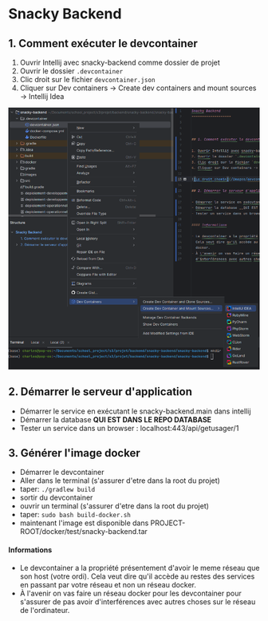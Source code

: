 Snacky Backend 
===================



## 1. Comment exécuter le devcontainer

1. Ouvrir Intellij avec snacky-backend comme dossier de projet
2. Ouvrir le dossier `.devcontainer`
3. Clic droit sur le fichier `devcontainer.json`
4. Cliquer sur Dev containers -> Create dev containers and mount sources -> Intellij Idea

![Le droit chemin](./images/devcontainers.png)

## 2. Démarrer le serveur d'application

- Démarrer le service en exécutant le snacky-backend.main dans  intellij
- Démarrer la database __QUI EST DANS LE REPO DATABASE__
- Tester un service dans un browser : localhost:443/api/getusager/1

## 3. Générer l'image docker

- Démarrer le devcontainer
- Aller dans le terminal (s'assurer d'etre dans la root du projet)
- taper: `./gradlew build`
- sortir du devcontainer
- ouvrir un terminal (s'assurer d'etre dans la root du projet)
- taper: `sudo bash build-docker.sh`
- maintenant l'image est disponible dans PROJECT-ROOT/docker/test/snacky-backend.tar

#### Informations

- Le devcontainer a la propriété présentement d'avoir le meme réseau que son host (votre ordi).
  Cela veut dire qu'il accède au restes des services en passant par votre réseau et non un réseau
  docker.
- À l'avenir on vas faire un réseau docker pour les devcontainer pour s'assurer de pas avoir
  d'interférences avec autres choses sur le réseau de l'ordinateur.

